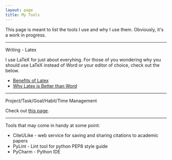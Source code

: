 ```yaml
---
layout: page
title: My Tools
---
```


This page is meant to list the tools I use and why I use them. Obviously, it's a work in progress. 

* * *

Writing - Latex 

I use LaTeX for just about everyhing. For those of you wondering why you should use LaTeX instead of Word or your editor of choice, check out the below. 

- [Benefits of Latex](http://www.andy-roberts.net/writing/latex/benefits)
- [Why Latex is Better than Word](http://factorgrad.blogspot.com/2010/07/why-latex-is-superior-to-ms-word.html)

* * *
Project/Task/Goal/Habit/Time Management

Check out [this page](https://sites.google.com/site/tayloredwardpeterson/blog/projecttaskgoalhabittimemanagementtoolsearch). 

* * *
Tools that may come in handy at some point:

- CiteULike - web service for saving and sharing citations to academic papers 
- PyLint - Lint tool for python PEP8 style guide 
- PyCharm - Python IDE 
